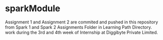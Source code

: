# sparkModule
Assignment 1 and Assignment 2 are commited and pushed in this repository from Spark 1 and Spark 2 Assignments Folder in Learning Path Directory.
work during the 3rd and 4th week of Internship at Diggibyte Private Limited.
